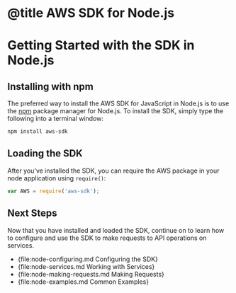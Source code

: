 ﻿# @title AWS SDK for Node.js

# Getting Started with the SDK in Node.js

## Installing with npm

The preferred way to install the AWS SDK for JavaScript in Node.js is to
use the [npm](http://npmjs.org) package manager for Node.js. To install the SDK,
simply type the following into a terminal window:

```sh
npm install aws-sdk
```

## Loading the SDK

After you've installed the SDK, you can require the AWS package in your node
application using `require()`:

```javascript
var AWS = require('aws-sdk');
```

## Next Steps

Now that you have installed and loaded the SDK, continue on to learn how to
configure and use the SDK to make requests to API operations on services.

* {file:node-configuring.md Configuring the SDK}
* {file:node-services.md Working with Services}
* {file:node-making-requests.md Making Requests}
* {file:node-examples.md Common Examples}
